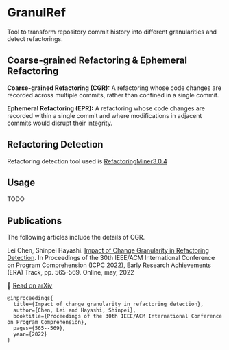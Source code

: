 # GranulRef

Tool to transform repository commit history into different granularities and detect refactorings.

## Coarse-grained Refactoring & Ephemeral Refactoring

**Coarse-grained Refactoring (CGR):** A refactoring whose code changes are recorded across multiple commits, rather than confined in a single commit. 

**Ephemeral Refactoring (EPR):** A refactoring whose code changes are recorded within a single commit and where modifications in adjacent commits would disrupt their integrity. 

## Refactoring Detection

Refactoring detection tool used is [RefactoringMiner3.0.4](https://github.com/tsantalis/RefactoringMiner)

## Usage
TODO


## Publications
The following articles include the details of CGR.

Lei Chen, Shinpei Hayashi. [Impact of Change Granularity in Refactoring Detection](https://dl.acm.org/doi/10.1145/3524610.3528386). In Proceedings of the 30th IEEE/ACM International Conference on Program Comprehension (ICPC 2022), Early Research Achievements (ERA) Track, pp. 565-569. Online, may, 2022

📖 [Read on arXiv](https://arxiv.org/abs/2204.11276)

```
@inproceedings{
  title={Impact of change granularity in refactoring detection},
  author={Chen, Lei and Hayashi, Shinpei},
  booktitle={Proceedings of the 30th IEEE/ACM International Conference on Program Comprehension},
  pages={565--569},
  year={2022}
}

```
